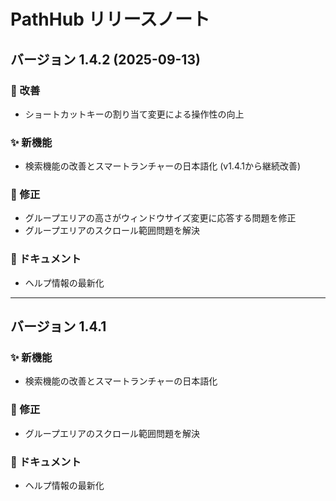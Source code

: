 # PathHub リリースノート

## バージョン 1.4.2 (2025-09-13)

### 🔧 改善
- ショートカットキーの割り当て変更による操作性の向上

### ✨ 新機能
- 検索機能の改善とスマートランチャーの日本語化 (v1.4.1から継続改善)

### 🐛 修正
- グループエリアの高さがウィンドウサイズ変更に応答する問題を修正
- グループエリアのスクロール範囲問題を解決

### 📖 ドキュメント
- ヘルプ情報の最新化

---

## バージョン 1.4.1

### ✨ 新機能
- 検索機能の改善とスマートランチャーの日本語化

### 🐛 修正
- グループエリアのスクロール範囲問題を解決

### 📖 ドキュメント
- ヘルプ情報の最新化